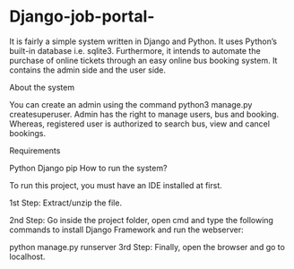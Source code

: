 # Django-job-portal-
It is fairly a simple system written in Django and Python. It uses Python’s built-in database i.e. sqlite3. Furthermore, it intends to automate the purchase of online tickets through an easy online bus booking system. It contains the admin side and the user side.

About the system

You can create an admin using the command python3 manage.py createsuperuser. Admin has the right to manage users, bus and booking. Whereas, registered user is authorized to search bus, view and cancel bookings.

Requirements

Python
Django
pip
How to run the system?

To run this project, you must have an IDE installed at first.

1st Step: Extract/unzip the file.

2nd Step: Go inside the project folder, open cmd and type the following commands to install Django Framework and run the webserver:

python manage.py runserver
3rd Step: Finally, open the browser and go to localhost.
